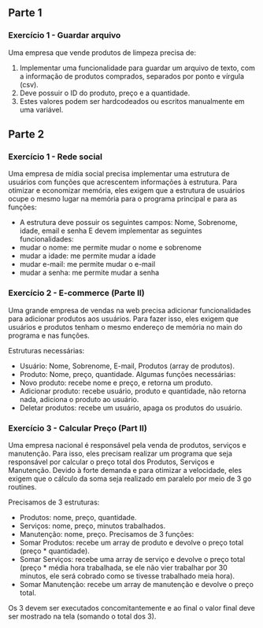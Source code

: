 ## Parte 1

### Exercício 1 - Guardar arquivo
Uma empresa que vende produtos de limpeza precisa de:
1. Implementar uma funcionalidade para guardar um arquivo de texto, com a informação
de produtos comprados, separados por ponto e vírgula (csv).
2. Deve possuir o ID do produto, preço e a quantidade.
3. Estes valores podem ser hardcodeados ou escritos manualmente em uma variável.

## Parte 2

### Exercício 1 - Rede social

Uma empresa de mídia social precisa implementar uma estrutura de usuários com funções
que acrescentem informações à estrutura. Para otimizar e economizar memória, eles exigem
que a estrutura de usuários ocupe o mesmo lugar na memória para o programa principal e
para as funções:
- A estrutura deve possuir os seguintes campos: Nome, Sobrenome, idade, email e
senha
E devem implementar as seguintes funcionalidades:
- mudar o nome: me permite mudar o nome e sobrenome
- mudar a idade: me permite mudar a idade
- mudar e-mail: me permite mudar o e-mail
- mudar a senha: me permite mudar a senha

### Exercício 2 - E-commerce (Parte II)
Uma grande empresa de vendas na web precisa adicionar funcionalidades para adicionar
produtos aos usuários. Para fazer isso, eles exigem que usuários e produtos tenham o
mesmo endereço de memória no main do programa e nas funções.

Estruturas necessárias:
- Usuário: Nome, Sobrenome, E-mail, Produtos (array de produtos).
- Produto: Nome, preço, quantidade.
Algumas funções necessárias:
- Novo produto: recebe nome e preço, e retorna um produto.
- Adicionar produto: recebe usuário, produto e quantidade, não retorna nada, adiciona
o produto ao usuário.
- Deletar produtos: recebe um usuário, apaga os produtos do usuário.

### Exercício 3 - Calcular Preço (Part II)
Uma empresa nacional é responsável pela venda de produtos, serviços e manutenção.
Para isso, eles precisam realizar um programa que seja responsável por calcular o preço total
dos Produtos, Serviços e Manutenção. Devido à forte demanda e para otimizar a velocidade,
eles exigem que o cálculo da soma seja realizado em paralelo por meio de 3 go routines.

Precisamos de 3 estruturas:
- Produtos: nome, preço, quantidade.
- Serviços: nome, preço, minutos trabalhados.
- Manutenção: nome, preço.
Precisamos de 3 funções:
- Somar Produtos: recebe um array de produto e devolve o preço total (preço *
quantidade).
- Somar Serviços: recebe uma array de serviço e devolve o preço total (preço * média
hora trabalhada, se ele não vier trabalhar por 30 minutos, ele será cobrado como se
tivesse trabalhado meia hora).
- Somar Manutenção: recebe um array de manutenção e devolve o preço total.

Os 3 devem ser executados concomitantemente e ao final o valor final deve ser mostrado na
tela (somando o total dos 3).
